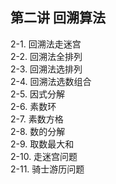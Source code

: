 第二讲 回溯算法
---
2-1. 回溯法走迷宫<br>
2-2. 回溯法全排列<br>
2-3. 回溯法选排列<br>
2-4. 回溯法选数组合<br>
2-5. 因式分解<br>
2-6. 素数环<br>
2-7. 素数方格<br>
2-8. 数的分解<br>
2-9. 取数最大和<br>
2-10. 走迷宫问题<br>
2-11. 骑士游历问题<br>
